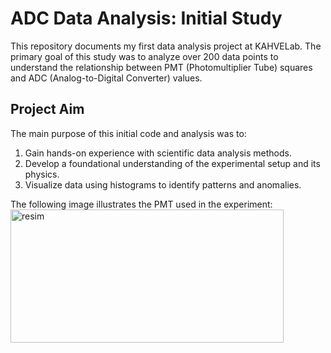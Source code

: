 # ADC Data Analysis: Initial Study

This repository documents my first data analysis project at KAHVELab. The primary goal of this study was to analyze over 200 data points to understand the relationship between PMT (Photomultiplier Tube) squares and ADC (Analog-to-Digital Converter) values.

## Project Aim

The main purpose of this initial code and analysis was to:

1.  Gain hands-on experience with scientific data analysis methods.
2.  Develop a foundational understanding of the experimental setup and its physics.
3.  Visualize data using histograms to identify patterns and anomalies.

The following image illustrates the PMT used in the experiment:
<img width="437" height="213" alt="resim" src="https://github.com/user-attachments/assets/cfc97536-37ea-42df-ab57-f789d9fdd7f5" />

